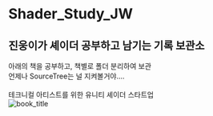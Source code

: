 # Shader_Study_JW

## 진웅이가 셰이더 공부하고 남기는 기록 보관소<br/>

아래의 책을 공부하고, 책별로 폴더 분리하여 보관<br/>
언제나 SourceTree는 널 지켜볼거야....<br/>
<br/>
테크니컬 아티스트를 위한 유니티 셰이더 스타트업<br/>
![book_title](https://github.com/KimJinWoong0802/Shader_Study_JW/assets/67891718/f6e55dab-076f-4c85-b172-b540babb9ad9)
